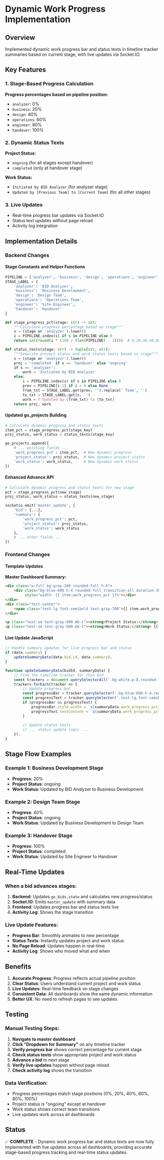 # Dynamic Work Progress Implementation

## Overview
Implemented dynamic work progress bar and status texts in timeline tracker summaries based on current stage, with live updates via Socket.IO.

## Key Features

### 1. Stage-Based Progress Calculation
**Progress percentages based on pipeline position:**
- `analyzer`: 0%
- `business`: 20%
- `design`: 40%
- `operations`: 60%
- `engineer`: 80%
- `handover`: 100%

### 2. Dynamic Status Texts
**Project Status:**
- `ongoing` (for all stages except handover)
- `completed` (only at handover stage)

**Work Status:**
- `Initiated by BID Analyzer` (for analyzer stage)
- `Updated by [Previous Team] to [Current Team]` (for all other stages)

### 3. Live Updates
- Real-time progress bar updates via Socket.IO
- Status text updates without page reload
- Activity log integration

## Implementation Details

### Backend Changes

#### Stage Constants and Helper Functions
```python
PIPELINE = ['analyzer', 'business', 'design', 'operations', 'engineer', 'handover']
STAGE_LABEL = {
    'analyzer': 'BID Analyzer',
    'business': 'Business Development', 
    'design': 'Design Team',
    'operations': 'Operations Team',
    'engineer': 'Site Engineer',
    'handover': 'Handover'
}

def stage_progress_pct(stage: str) -> int:
    """Calculate progress percentage based on stage"""
    s = (stage or 'analyzer').lower()
    i = PIPELINE.index(s) if s in PIPELINE else 0
    return int(round(i * (100 / (len(PIPELINE) - 1))))  # 0,20,40,60,80,100

def status_texts(stage: str) -> tuple[str, str]:
    """Generate project status and work status texts based on stage"""
    s = (stage or 'analyzer').lower()
    proj = 'completed' if s == 'handover' else 'ongoing'
    if s == 'analyzer':
        work = 'Initiated by BID Analyzer'
    else:
        i = PIPELINE.index(s) if s in PIPELINE else 0
        prev = PIPELINE[i-1] if i > 0 else None
        from_txt = STAGE_LABEL.get(prev, '').replace(' Team', '')
        to_txt = STAGE_LABEL.get(s, '')
        work = f'Updated by {from_txt} to {to_txt}'
    return proj, work
```

#### Updated go_projects Building
```python
# Calculate dynamic progress and status texts
item_pct = stage_progress_pct(stage_key)
proj_status, work_status = status_texts(stage_key)

go_projects.append({
    # ... existing fields ...
    'work_progress_pct': item_pct,  # New dynamic progress
    'project_status': proj_status,  # New dynamic project status
    'work_status': work_status,     # New dynamic work status
})
```

#### Enhanced Advance API
```python
# Calculate dynamic progress and status texts for new stage
pct = stage_progress_pct(new_stage)
proj_status, work_status = status_texts(new_stage)

socketio.emit('master_update', {
    'bid': {...},
    'summary': {
        'work_progress_pct': pct,
        'project_status': proj_status,
        'work_status': work_status
    },
    # ... other fields ...
})
```

### Frontend Changes

#### Template Updates
**Master Dashboard Summary:**
```html
<div class="w-full bg-gray-200 rounded-full h-4">
    <div class="bg-blue-600 h-4 rounded-full transition-all duration-300" 
         style="width: {{ item.work_progress_pct }}%"></div>
</div>
<div class="text-center">
    <span class="text-lg font-semibold text-gray-700">{{ item.work_progress_pct }}%</span>
</div>

<p class="text-sm text-gray-600 mb-1"><strong>Project Status:</strong> {{ item.project_status }}</p>
<p class="text-sm text-gray-600 mb-1"><strong>Work Status:</strong> {{ item.work_status }}</p>
```

#### Live Update JavaScript
```javascript
// Handle summary updates for live progress bar and status
if (data.summary) {
    updateSummaryData(data.bid.id, data.summary);
}

function updateSummaryData(bidId, summaryData) {
    // Find the timeline tracker for this bid
    const trackers = document.querySelectorAll('.bg-white.p-8.rounded-lg.shadow-md');
    trackers.forEach(tracker => {
        // Update progress bar
        const progressBar = tracker.querySelector('.bg-blue-600.h-4.rounded-full');
        const progressText = tracker.querySelector('.text-lg.font-semibold.text-gray-700');
        if (progressBar && progressText) {
            progressBar.style.width = `${summaryData.work_progress_pct}%`;
            progressText.textContent = `${summaryData.work_progress_pct}%`;
        }
        
        // Update status texts
        // ... status update logic ...
    });
}
```

## Stage Flow Examples

### Example 1: Business Development Stage
- **Progress**: 20%
- **Project Status**: ongoing
- **Work Status**: Updated by BID Analyzer to Business Development

### Example 2: Design Team Stage
- **Progress**: 40%
- **Project Status**: ongoing
- **Work Status**: Updated by Business Development to Design Team

### Example 3: Handover Stage
- **Progress**: 100%
- **Project Status**: completed
- **Work Status**: Updated by Site Engineer to Handover

## Real-Time Updates

### When a bid advances stages:
1. **Backend**: Updates `go_bids.state` and calculates new progress/status
2. **Socket.IO**: Emits `master_update` with summary data
3. **Frontend**: Updates progress bar and status texts live
4. **Activity Log**: Shows the stage transition

### Live Update Features:
- **Progress Bar**: Smoothly animates to new percentage
- **Status Texts**: Instantly updates project and work status
- **No Page Reload**: Updates happen in real-time
- **Activity Log**: Shows who moved what and when

## Benefits

1. **Accurate Progress**: Progress reflects actual pipeline position
2. **Clear Status**: Users understand current project and work status
3. **Live Updates**: Real-time feedback on stage changes
4. **Consistent Data**: All dashboards show the same dynamic information
5. **Better UX**: No need to refresh pages to see updates

## Testing

### Manual Testing Steps:
1. **Navigate to master dashboard**
2. **Click "Dropdown for Summary"** on any timeline tracker
3. **Verify progress bar** shows correct percentage for current stage
4. **Check status texts** show appropriate project and work status
5. **Advance a bid** to next stage
6. **Verify live updates** happen without page reload
7. **Check activity log** shows the transition

### Data Verification:
- Progress percentages match stage positions (0%, 20%, 40%, 60%, 80%, 100%)
- Project status is "ongoing" except at handover
- Work status shows correct team transitions
- Live updates work across all dashboards

## Status
✅ **COMPLETE** - Dynamic work progress bar and status texts are now fully implemented with live updates across all dashboards, providing accurate stage-based progress tracking and real-time status updates.
